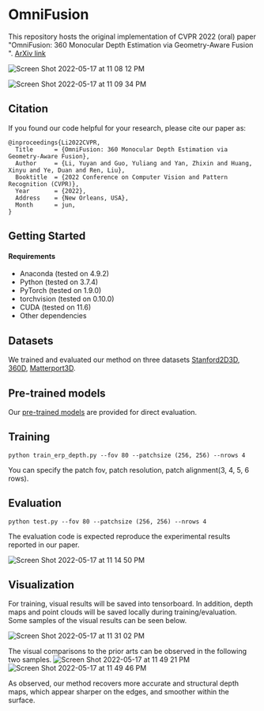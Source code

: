 # OmniFusion

This repository hosts the original implementation of CVPR 2022 (oral) paper "OmniFusion: 360 Monocular Depth Estimation via Geometry-Aware Fusion
". [ArXiv link](https://arxiv.org/abs/2203.00838)


![Screen Shot 2022-05-17 at 11 08 12 PM](https://user-images.githubusercontent.com/13290379/168969292-ac4b09f1-23ff-4ea2-86c9-9378cf0f2833.png)

![Screen Shot 2022-05-17 at 11 09 34 PM](https://user-images.githubusercontent.com/13290379/168969309-60e38f9b-7881-4e8d-89f8-7994dca624d4.png)


## Citation
If you found our code helpful for your research, please cite our paper as:

```
@inproceedings{Li2022CVPR,
  Title      = {OmniFusion: 360 Monocular Depth Estimation via Geometry-Aware Fusion},
  Author     = {Li, Yuyan and Guo, Yuliang and Yan, Zhixin and Huang, Xinyu and Ye, Duan and Ren, Liu},
  Booktitle  = {2022 Conference on Computer Vision and Pattern Recognition (CVPR)},
  Year       = {2022},
  Address    = {New Orleans, USA},
  Month      = jun,
}
```

## Getting Started
#### Requirements
- Anaconda (tested on 4.9.2)
- Python (tested on 3.7.4)
- PyTorch (tested on 1.9.0)
- torchvision (tested on 0.10.0)
- CUDA (tested on 11.6)
- Other dependencies

## Datasets
We trained and evaluated our method on three datasets [Stanford2D3D](http://buildingparser.stanford.edu/dataset.html), 
[360D](https://vcl3d.github.io/3D60/), [Matterport3D](https://niessner.github.io/Matterport/).

## Pre-trained models

Our [pre-trained models](https://drive.google.com/drive/folders/1b6mZJhF3j914AZ6TOGXrqgtGcHzHUAOc?usp=sharing) are provided for direct evaluation.

##  Training
```
python train_erp_depth.py --fov 80 --patchsize (256, 256) --nrows 4
```
You can specify the patch fov, patch resolution, patch alignment(3, 4, 5, 6 rows).

## Evaluation
```
python test.py --fov 80 --patchsize (256, 256) --nrows 4
```
The evaluation code is expected reproduce the experimental results reported in our paper.

![Screen Shot 2022-05-17 at 11 14 50 PM](https://user-images.githubusercontent.com/13290379/168969991-afd0d9c5-cd18-4dda-8eaa-5ff597a6cbc2.png)


## Visualization
For training, visual results will be saved into tensorboard. In addition, depth maps and point clouds will be saved locally during training/evaluation. Some samples of the visual results can be seen below.

![Screen Shot 2022-05-17 at 11 31 02 PM](https://user-images.githubusercontent.com/13290379/168973637-ab76eeaf-dc5c-4c43-8037-ae80aedb3462.png)

The visual comparisons to the prior arts can be observed in the following two samples.
![Screen Shot 2022-05-17 at 11 49 21 PM](https://user-images.githubusercontent.com/13290379/168975739-0d6fd8e4-b88c-4e39-aae2-c5667cc3804c.png)
![Screen Shot 2022-05-17 at 11 49 46 PM](https://user-images.githubusercontent.com/13290379/168975755-080838a1-7ea9-490d-a765-624d857f2033.png)

As observed, our method recovers more accurate and structural depth maps, which appear sharper on the edges, and smoother within the surface.


